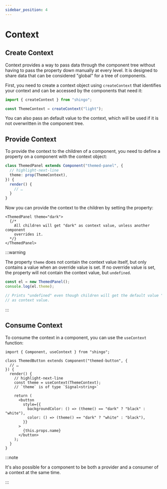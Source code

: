```yaml
---
sidebar_position: 4
---
```


# Context

## Create Context

Context provides a way to pass data through the component tree without having to
pass the property down manually at every level. It is designed to share data
that can be considered "global" for a tree of components.

First, you need to create a context object using `createContext` that identifies
your context and can be accessed by the components that need it:

```ts
import { createContext } from "shingo";

const ThemeContext = createContext("light");
```

You can also pass an default value to the context, which will be used if it is
not overwritten in the component tree.

## Provide Context

To provide the context to the children of a component, you need to define a
property on a component with the context object:

```ts
class ThemedPanel extends Component("themed-panel", {
  // highlight-next-line
  theme: prop(ThemeContext),
}) {
  render() {
    // …
  }
}
```

Now you can provide the context to the children by setting the property:

```tsx
<ThemedPanel theme="dark">
  {/*
    All children will get "dark" as context value, unless another component
    overrides it.
  */}
</ThemedPanel>
```

:::warning

The property `theme` does not contain the context value itself, but only
contains a value when an override value is set. If no override value is set, the
property will not contain the context value, but `undefined`.

```ts
const el = new ThemedPanel();
console.log(el.theme);

// Prints "undefined" even though children will get the default value "light"
// as context value.
```

:::

## Consume Context

To consume the context in a component, you can use the `useContext` function:

```tsx
import { Component, useContext } from "shingo";

class ThemedButton extends Component("themed-button", {
  // …
}) {
  render() {
    // highlight-next-line
    const theme = useContext(ThemeContext);
    // `theme` is of type `Signal<string>`

    return (
      <button
        style={{
          backgroundColor: () => (theme() == "dark" ? "black" : "white"),
          color: () => (theme() == "dark" ? "white" : "black"),
        }}
      >
        {this.props.name}
      </button>
    );
  }
}
```

:::note

It's also possible for a component to be both a provider and a consumer of a
context at the same time.

:::
